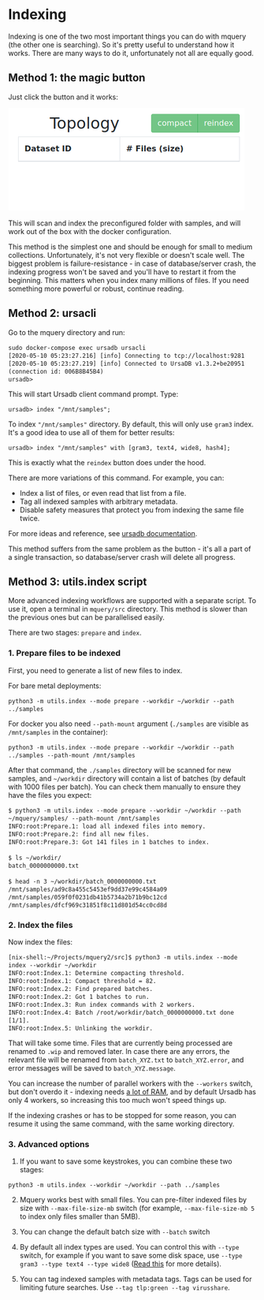 # Indexing

Indexing is one of the two most important things you can do with mquery
(the other one is searching). So it's pretty useful to understand how it works.
There are many ways to do it, unfortunately not all are equally good.

## Method 1: the magic button

Just click the button and it works:

![](index-button.png)

This will scan and index the preconfigured folder with samples, and will work
out of the box with the docker configuration.

This method is the simplest one and should be enough for small to medium collections.
Unfortunately, it's not very flexible or doesn't scale well. The biggest problem
is failure-resistance - in case of database/server crash, the indexing progress
won't be saved and you'll have to restart it from the beginning. This matters when you
index many millions of files.
If you need something more powerful or robust, continue reading.

## Method 2: ursacli

Go to the mquery directory and run:

```
sudo docker-compose exec ursadb ursacli
[2020-05-10 05:23:27.216] [info] Connecting to tcp://localhost:9281
[2020-05-10 05:23:27.219] [info] Connected to UrsaDB v1.3.2+be20951 (connection id: 006B8B45B4)
ursadb>
```

This will start Ursadb client command prompt. Type:

```
ursadb> index "/mnt/samples";
```

To index `"/mnt/samples"` directory. By default, this will only use `gram3` index.
It's a good idea to use all of them for better results:


```
ursadb> index "/mnt/samples" with [gram3, text4, wide8, hash4];
```

This is exactly what the `reindex` button does under the hood.

There are more variations of this command. For example, you can:
 - Index a list of files, or even read that list from a file. 
 - Tag all indexed samples with arbitrary metadata.
 - Disable safety measures that protect you from indexing the same file twice.

For more ideas and reference, see
[ursadb documentation](https://github.com/CERT-Polska/ursadb).

This method suffers from the same problem as the button - it's all a part
of a single transaction, so database/server crash will delete all progress.


## Method 3: utils.index script

More advanced indexing workflows are supported with a separate script. To use
it, open a terminal in `mquery/src` directory. This method is slower
than the previous ones but can be parallelised easily.

There are two stages: `prepare` and `index`.

### 1. Prepare files to be indexed

First, you need to generate a list of new files to index.

For bare metal deployments:
```
python3 -m utils.index --mode prepare --workdir ~/workdir --path ../samples
```

For docker you also need `--path-mount` argument (`./samples` are visible as
`/mnt/samples` in the container):
```
python3 -m utils.index --mode prepare --workdir ~/workdir --path ../samples --path-mount /mnt/samples
```

After that command, the `./samples` directory will be scanned for new samples,
and `~/workdir` directory will contain a list of batches (by default with
1000 files per batch). You can check them manually to ensure they have the files
you expect:

```
$ python3 -m utils.index --mode prepare --workdir ~/workdir --path ~/mquery/samples/ --path-mount /mnt/samples
INFO:root:Prepare.1: load all indexed files into memory.
INFO:root:Prepare.2: find all new files.
INFO:root:Prepare.3: Got 141 files in 1 batches to index.

$ ls ~/workdir/
batch_0000000000.txt

$ head -n 3 ~/workdir/batch_0000000000.txt
/mnt/samples/ad9c8a455c5453ef9dd37e99c4584a09
/mnt/samples/059f0f0231db41b5734a2b71b9bc12cd
/mnt/samples/dfcf969c31851f8c11d801d54cc0cd8d
```

### 2. Index the files

Now index the files:

```
[nix-shell:~/Projects/mquery2/src]$ python3 -m utils.index --mode index --workdir ~/workdir
INFO:root:Index.1: Determine compacting threshold.
INFO:root:Index.1: Compact threshold = 82.
INFO:root:Index.2: Find prepared batches.
INFO:root:Index.2: Got 1 batches to run.
INFO:root:Index.3: Run index commands with 2 workers.
INFO:root:Index.4: Batch /root/workdir/batch_0000000000.txt done [1/1].
INFO:root:Index.5: Unlinking the workdir.
```

That will take some time. Files that are currently being processed are renamed to `.wip`
and removed later. In case there are any errors, the relevant file
will be renamed from `batch_XYZ.txt` to `batch_XYZ.error`, and error messages will
be saved to `batch_XYZ.message`.

You can increase the number of parallel workers with the `--workers` switch,
but don't overdo it - indexing needs
[a lot of RAM](https://cert-polska.github.io/ursadb/docs/limits.html), and by
default Ursadb has only 4 workers, so increasing this too much won't speed
things up.

If the indexing crashes or has to be stopped for some reason, you can resume it
using the same command, with the same working directory.

### 3. Advanced options

1. If you want to save some keystrokes, you can combine these two stages:

```
python3 -m utils.index --workdir ~/workdir --path ../samples
```

2. Mquery works best with small files. You can pre-filter indexed files by size
with `--max-file-size-mb` switch (for example, `--max-file-size-mb 5` to index only
files smaller than 5MB).

3. You can change the default batch size with `--batch` switch

4. By default all index types are used. You can control this with `--type` switch,
for example if you want to save some disk space, use
`--type gram3 --type text4 --type wide8` ([Read this](./indextypes.md) for
more details).

5. You can tag indexed samples with metadata tags. Tags can be used for limiting
future searches. Use `--tag tlp:green --tag virusshare`.

